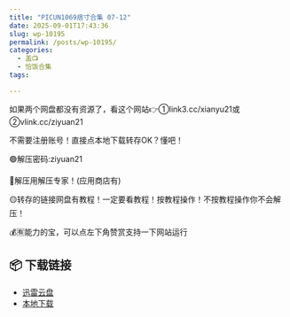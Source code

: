 ```yaml
---
title: "PICUN1069痞寸合集 07-12"
date: 2025-09-01T17:43:36
slug: wp-10195
permalink: /posts/wp-10195/
categories:
  - 盖📺
  - 恰饭合集
tags:

---
```


如果两个网盘都没有资源了，看这个网站👉①link3.cc/xianyu21或②vlink.cc/ziyuan21

不需要注册账号！直接点本地下载转存OK？懂吧！

🟢解压密码:ziyuan21

🔵解压用解压专家！(应用商店有)

🟡转存的链接网盘有教程！一定要看教程！按教程操作！不按教程操作你不会解压！

💰🈶能力的宝，可以点左下角赞赏支持一下网站运行

## 📦 下载链接
- [迅雷云盘](https://blziyuan21.com/pay-download/10195?key=903b2039f7&down_id=0)
- [本地下载](https://blziyuan21.com/pay-download/10195?key=903b2039f7&down_id=1)

